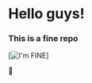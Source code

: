 # Hello guys!
### This is a fine repo

[![I'm FINE](https://www.dictionary.com/e/wp-content/uploads/2018/03/thisisfine-1-300x300.jpg)]

💩

